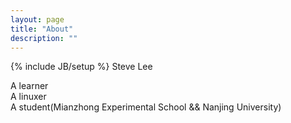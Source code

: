 ```yaml
---
layout: page
title: "About"
description: ""
---
```

{% include JB/setup %}
Steve Lee

A learner  
A linuxer  
A student(Mianzhong Experimental School && Nanjing University)  
